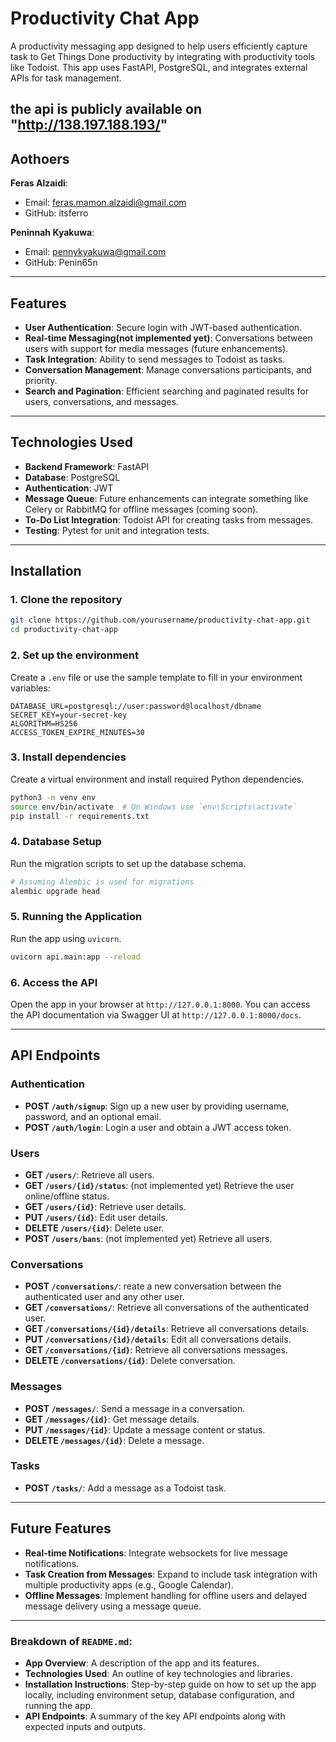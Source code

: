 # Productivity Chat App

A productivity messaging app designed to help users efficiently capture task to Get Things Done productivity by integrating with productivity tools like Todoist. This app uses FastAPI, PostgreSQL, and integrates external APIs for task management.

the api is publicly available on "http://138.197.188.193/"
---

## Aothoers
**Feras Alzaidi**:
- Email: feras.mamon.alzaidi@gmail.com
- GitHub: itsferro

**Peninnah Kyakuwa**:
- Email: pennykyakuwa@gmail.com
- GitHub: Penin65n

---

## Features

- **User Authentication**: Secure login with JWT-based authentication.
- **Real-time Messaging(not implemented yet)**: Conversations between users with support for media messages (future enhancements).
- **Task Integration**: Ability to send messages to Todoist as tasks.
- **Conversation Management**: Manage conversations participants, and priority.
- **Search and Pagination**: Efficient searching and paginated results for users, conversations, and messages.

---

## Technologies Used

- **Backend Framework**: FastAPI
- **Database**: PostgreSQL
- **Authentication**: JWT
- **Message Queue**: Future enhancements can integrate something like Celery or RabbitMQ for offline messages (coming soon).
- **To-Do List Integration**: Todoist API for creating tasks from messages.
- **Testing**: Pytest for unit and integration tests.

---

## Installation

### 1. Clone the repository

```bash
git clone https://github.com/yourusername/productivity-chat-app.git
cd productivity-chat-app
```

### 2. Set up the environment

Create a `.env` file or use the sample template to fill in your environment variables:

```env
DATABASE_URL=postgresql://user:password@localhost/dbname
SECRET_KEY=your-secret-key
ALGORITHM=HS256
ACCESS_TOKEN_EXPIRE_MINUTES=30
```

### 3. Install dependencies

Create a virtual environment and install required Python dependencies.

```bash
python3 -m venv env
source env/bin/activate  # On Windows use `env\Scripts\activate`
pip install -r requirements.txt
```

### 4. Database Setup

Run the migration scripts to set up the database schema.

```bash
# Assuming Alembic is used for migrations
alembic upgrade head
```

### 5. Running the Application

Run the app using `uvicorn`.

```bash
uvicorn api.main:app --reload
```

### 6. Access the API

Open the app in your browser at `http://127.0.0.1:8000`. You can access the API documentation via Swagger UI at `http://127.0.0.1:8000/docs`.

---

## API Endpoints

### Authentication

- **POST `/auth/signup`**: Sign up a new user by providing username, password, and an optional email.
- **POST `/auth/login`**: Login a user and obtain a JWT access token.  

### Users

- **GET `/users/`**: Retrieve all users.
- **GET `/users/{id}/status`**: (not implemented yet) Retrieve the user online/offline status.
- **GET `/users/{id}`**: Retrieve user details.
- **PUT `/users/{id}`**: Edit user details.
- **DELETE `/users/{id}`**: Delete user.
- **POST `/users/bans`**: (not implemented yet) Retrieve all users.

### Conversations

- **POST `/conversations/`**: reate a new conversation between the authenticated user and any other user.
- **GET `/conversations/`**: Retrieve all conversations of the authenticated user.
- **GET `/conversations/{id}/details`**: Retrieve all conversations details.
- **PUT `/conversations/{id}/details`**: Edit all conversations details.
- **GET `/conversations/{id}`**: Retrieve all conversations messages.
- **DELETE `/conversations/{id}`**: Delete conversation.

### Messages

- **POST `/messages/`**: Send a message in a conversation.
- **GET `/messages/{id}`**: Get message details.
- **PUT `/messages/{id}`**: Update a message content or status.
- **DELETE `/messages/{id}`**: Delete a message.

### Tasks

- **POST `/tasks/`**: Add a message as a Todoist task.

---

## Future Features

- **Real-time Notifications**: Integrate websockets for live message notifications.
- **Task Creation from Messages**: Expand to include task integration with multiple productivity apps (e.g., Google Calendar).
- **Offline Messages**: Implement handling for offline users and delayed message delivery using a message queue.

---

### Breakdown of `README.md`:
- **App Overview**: A description of the app and its features.
- **Technologies Used**: An outline of key technologies and libraries.
- **Installation Instructions**: Step-by-step guide on how to set up the app locally, including environment setup, database configuration, and running the app.
- **API Endpoints**: A summary of the key API endpoints along with expected inputs and outputs.
